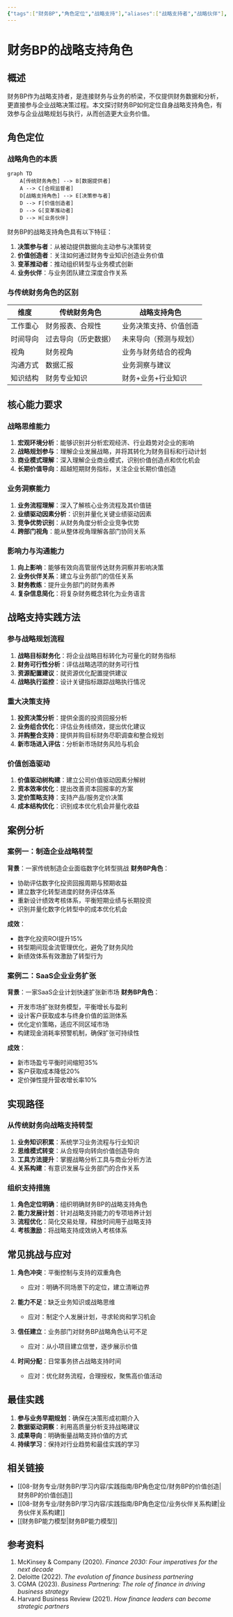 ```yaml
---
{"tags":["财务BP","角色定位","战略支持"],"aliases":["战略支持者","战略伙伴"],"created":"2023-11-15","dg-publish":true,"permalink":"/08-财务专业/财务BP/学习内容/实践指南/BP角色定位/财务BP的战略支持角色/","dgPassFrontmatter":true}
---
```



# 财务BP的战略支持角色

## 概述

财务BP作为战略支持者，是连接财务与业务的桥梁，不仅提供财务数据和分析，更直接参与企业战略决策过程。本文探讨财务BP如何定位自身战略支持角色，有效参与企业战略规划与执行，从而创造更大业务价值。

## 角色定位

### 战略角色的本质

```mermaid
graph TD
    A[传统财务角色] --> B[数据提供者]
    A --> C[合规监督者]
    D[战略支持角色] --> E[决策参与者]
    D --> F[价值创造者]
    D --> G[变革推动者]
    D --> H[业务伙伴]
```

财务BP的战略支持角色具有以下特征：

1. **决策参与者**：从被动提供数据向主动参与决策转变
2. **价值创造者**：关注如何通过财务专业知识创造业务价值
3. **变革推动者**：推动组织转型与业务模式创新
4. **业务伙伴**：与业务团队建立深度合作关系

### 与传统财务角色的区别

| 维度 | 传统财务角色 | 战略支持角色 |
| ---- | ------------ | ------------ |
| 工作重心 | 财务报表、合规性 | 业务决策支持、价值创造 |
| 时间导向 | 过去导向（历史数据） | 未来导向（预测与规划） |
| 视角 | 财务视角 | 业务与财务结合的视角 |
| 沟通方式 | 数据汇报 | 业务洞察与建议 |
| 知识结构 | 财务专业知识 | 财务+业务+行业知识 |

## 核心能力要求

### 战略思维能力

1. **宏观环境分析**：能够识别并分析宏观经济、行业趋势对企业的影响
2. **战略规划参与**：理解企业发展战略，并将其转化为财务目标和行动计划
3. **商业模式理解**：深入理解企业商业模式，识别价值创造点和优化机会
4. **长期价值导向**：超越短期财务指标，关注企业长期价值创造

### 业务洞察能力

1. **业务流程理解**：深入了解核心业务流程及其价值链
2. **业绩驱动因素分析**：识别并量化关键业绩驱动因素
3. **竞争优势识别**：从财务角度分析企业竞争优势
4. **跨部门视角**：能从整体视角理解各部门协同关系

### 影响力与沟通能力

1. **向上影响**：能够有效向高管层传达财务洞察并影响决策
2. **业务伙伴关系**：建立与业务部门的信任关系
3. **财务教练**：提升业务部门的财务素养
4. **复杂信息简化**：将复杂财务概念转化为业务语言

## 战略支持实践方法

### 参与战略规划流程

1. **战略目标财务化**：将企业战略目标转化为可量化的财务指标
2. **财务可行性分析**：评估战略选项的财务可行性
3. **资源配置建议**：就资源优化配置提供建议
4. **战略执行监控**：设计关键指标跟踪战略执行情况

### 重大决策支持

1. **投资决策分析**：提供全面的投资回报分析
2. **业务组合优化**：评估业务线绩效，提出优化建议
3. **并购整合支持**：提供并购目标财务尽职调查和整合规划
4. **新市场进入评估**：分析新市场财务风险与机会

### 价值创造驱动

1. **价值驱动树构建**：建立公司价值驱动因素分解树
2. **资本效率优化**：提出改善资本回报率的方案
3. **定价策略支持**：支持产品/服务定价决策
4. **成本结构优化**：识别成本优化机会并量化收益

## 案例分析

### 案例一：制造企业战略转型

**背景**：一家传统制造企业面临数字化转型挑战
**财务BP角色**：
- 协助评估数字化投资回报周期与预期收益
- 建立数字化转型进度的财务评估体系
- 重新设计绩效考核体系，平衡短期业绩与长期投资
- 识别并量化数字化转型中的成本优化机会

**成效**：
- 数字化投资ROI提升15%
- 转型期间现金流管理优化，避免了财务风险
- 新绩效体系有效激励了转型行为

### 案例二：SaaS企业业务扩张

**背景**：一家SaaS企业计划快速扩张新市场
**财务BP角色**：
- 开发市场扩张财务模型，平衡增长与盈利
- 设计客户获取成本与终身价值的监测体系
- 优化定价策略，适应不同区域市场
- 构建现金消耗率预警机制，确保扩张可持续性

**成效**：
- 新市场盈亏平衡时间缩短35%
- 客户获取成本降低20%
- 定价弹性提升营收增长率10%

## 实现路径

### 从传统财务向战略支持转型

1. **业务知识积累**：系统学习业务流程与行业知识
2. **思维模式转变**：从合规导向转向价值创造导向
3. **工具方法提升**：掌握战略分析工具与商业分析方法
4. **关系构建**：有意识发展与业务部门的合作关系

### 组织支持措施

1. **角色定位明确**：组织明确财务BP的战略支持角色
2. **能力发展计划**：针对战略支持能力的专项培养计划
3. **流程优化**：简化交易处理，释放时间用于战略支持
4. **考核激励**：将战略支持成效纳入考核体系

## 常见挑战与应对

1. **角色冲突**：平衡控制与支持的双重角色
   - 应对：明确不同场景下的定位，建立清晰边界

2. **能力不足**：缺乏业务知识或战略思维
   - 应对：制定个人发展计划，寻求轮岗和学习机会

3. **信任建立**：业务部门对财务BP战略角色认可不足
   - 应对：从小项目建立信誉，逐步展示价值

4. **时间分配**：日常事务挤占战略支持时间
   - 应对：优化财务流程，合理授权，聚焦高价值活动

## 最佳实践

1. **参与业务早期规划**：确保在决策形成初期介入
2. **数据驱动洞察**：利用高质量分析支持战略建议
3. **成果导向**：明确衡量战略支持价值的方式
4. **持续学习**：保持对行业趋势和最佳实践的学习

## 相关链接

- [[08-财务专业/财务BP/学习内容/实践指南/BP角色定位/财务BP的价值创造\|财务BP的价值创造]]
- [[08-财务专业/财务BP/学习内容/实践指南/BP角色定位/业务伙伴关系构建\|业务伙伴关系构建]]
- [[财务BP能力模型\|财务BP能力模型]]

## 参考资料

1. McKinsey & Company (2020). *Finance 2030: Four imperatives for the next decade*
2. Deloitte (2022). *The evolution of finance business partnering*
3. CGMA (2023). *Business Partnering: The role of finance in driving business strategy*
4. Harvard Business Review (2021). *How finance leaders can become strategic partners* 